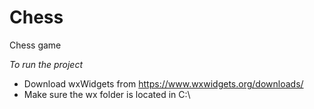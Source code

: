 # Chess
Chess game

*To run the project*
- Download wxWidgets from https://www.wxwidgets.org/downloads/
- Make sure the wx folder is located in C:\